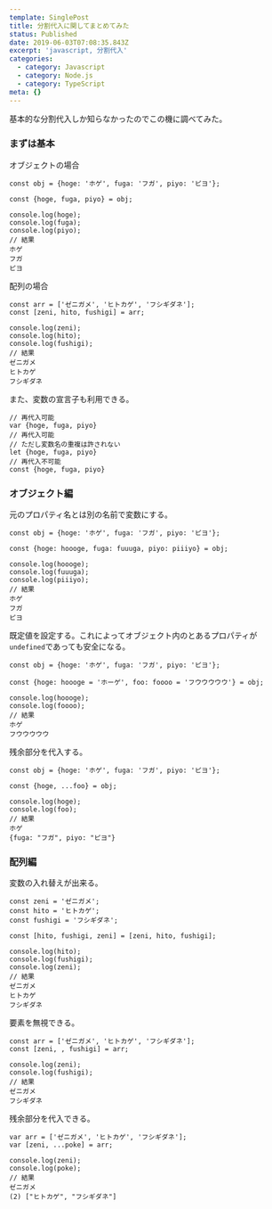 ```yaml
---
template: SinglePost
title: 分割代入に関してまとめてみた
status: Published
date: 2019-06-03T07:08:35.843Z
excerpt: 'javascript, 分割代入'
categories:
  - category: Javascript
  - category: Node.js
  - category: TypeScript
meta: {}
---
```

基本的な分割代入しか知らなかったのでこの機に調べてみた。

### まずは基本
オブジェクトの場合
```
const obj = {hoge: 'ホゲ', fuga: 'フガ', piyo: 'ピヨ'};

const {hoge, fuga, piyo} = obj;

console.log(hoge);
console.log(fuga);
console.log(piyo);
// 結果
ホゲ
フガ
ピヨ
```
配列の場合
```
const arr = ['ゼニガメ', 'ヒトカゲ', 'フシギダネ'];
const [zeni, hito, fushigi] = arr;

console.log(zeni);
console.log(hito);
console.log(fushigi);
// 結果
ゼニガメ
ヒトカゲ
フシギダネ
```
また、変数の宣言子も利用できる。
```
// 再代入可能
var {hoge, fuga, piyo}
// 再代入可能
// ただし変数名の重複は許されない
let {hoge, fuga, piyo}
// 再代入不可能
const {hoge, fuga, piyo}
```

### オブジェクト編
元のプロパティ名とは別の名前で変数にする。
```
const obj = {hoge: 'ホゲ', fuga: 'フガ', piyo: 'ピヨ'};

const {hoge: hoooge, fuga: fuuuga, piyo: piiiyo} = obj;

console.log(hoooge);
console.log(fuuuga);
console.log(piiiyo);
// 結果
ホゲ
フガ
ピヨ
```
既定値を設定する。これによってオブジェクト内のとあるプロパティが`undefined`であっても安全になる。
```
const obj = {hoge: 'ホゲ', fuga: 'フガ', piyo: 'ピヨ'};

const {hoge: hoooge = 'ホーゲ', foo: foooo = 'フウウウウウ'} = obj;

console.log(hoooge);
console.log(foooo);
// 結果
ホゲ
フウウウウウ
```
残余部分を代入する。
```
const obj = {hoge: 'ホゲ', fuga: 'フガ', piyo: 'ピヨ'};

const {hoge, ...foo} = obj;

console.log(hoge);
console.log(foo);
// 結果
ホゲ
{fuga: "フガ", piyo: "ピヨ"}
```
### 配列編
変数の入れ替えが出来る。
```
const zeni = 'ゼニガメ';
const hito = 'ヒトカゲ';
const fushigi = 'フシギダネ';

const [hito, fushigi, zeni] = [zeni, hito, fushigi];

console.log(hito);
console.log(fushigi);
console.log(zeni);
// 結果
ゼニガメ
ヒトカゲ
フシギダネ
```
要素を無視できる。
```
const arr = ['ゼニガメ', 'ヒトカゲ', 'フシギダネ'];
const [zeni, , fushigi] = arr;

console.log(zeni);
console.log(fushigi);
// 結果
ゼニガメ
フシギダネ
```
残余部分を代入できる。
```
var arr = ['ゼニガメ', 'ヒトカゲ', 'フシギダネ'];
var [zeni, ...poke] = arr;

console.log(zeni);
console.log(poke);
// 結果
ゼニガメ
(2) ["ヒトカゲ", "フシギダネ"]
```
